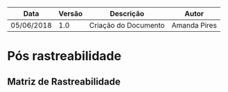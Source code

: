 |Data|Versão|Descrição|Autor|
|----|------|---------|-----|
|05/06/2018|1.0|Criação do Documento|Amanda Pires|

# Pós rastreabilidade

## Matriz de Rastreabilidade